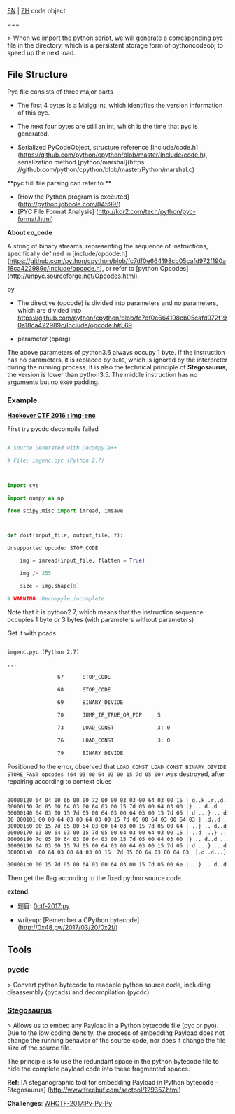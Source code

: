 [EN](./pyc.md) | [ZH](./pyc-zh.md)
code object

===



&gt; When we import the python script, we will generate a corresponding pyc file in the directory, which is a persistent storage form of pythoncodeobj to speed up the next load.




## File Structure


Pyc file consists of three major parts


- The first 4 bytes is a Maigg int, which identifies the version information of this pyc.


- The next four bytes are still an int, which is the time that pyc is generated.


- Serialized PyCodeObject, structure reference [include/code.h] (https://github.com/python/cpython/blob/master/Include/code.h), serialization method [python/marshal](https: //github.com/python/cpython/blob/master/Python/marshal.c)


**pyc full file parsing can refer to **


- [How the Python program is executed] (http://python.jobbole.com/84599/)
- [PYC File Format Analysis] (http://kdr2.com/tech/python/pyc-format.html)




**About co_code**


A string of binary streams, representing the sequence of instructions, specifically defined in [include/opcode.h] (https://github.com/python/cpython/blob/fc7df0e664198cb05cafd972f190a18ca422989c/Include/opcode.h), or refer to [python Opcodes] (http://unpyc.sourceforge.net/Opcodes.html).


by


- The directive (opcode) is divided into parameters and no parameters, which are divided into https://github.com/python/cpython/blob/fc7df0e664198cb05cafd972f190a18ca422989c/Include/opcode.h#L69


- parameter (oparg)


The above parameters of python3.6 always occupy 1 byte. If the instruction has no parameters, it is replaced by `0x00`, which is ignored by the interpreter during the running process. It is also the technical principle of **Stegosaurus**; the version is lower than python3.5. The middle instruction has no arguments but no `0x00` padding.




### Example


**[Hackover CTF 2016 : img-enc](https://github.com/ctfs/write-ups-2016/tree/master/hackover-ctf-2016/forensics/img-enc)**



First try pycdc decompile failed


```python

# Source Generated with Decompyle++

# File: imgenc.pyc (Python 2.7)



import sys

import numpy as np

from scipy.misc import imread, imsave



def doit(input_file, output_file, f):

Unsupported opcode: STOP_CODE

    img = imread(input_file, flatten = True)

    img /= 255

    size = img.shape[0]

# WARNING: Decompyle incomplete

```



Note that it is python2.7, which means that the instruction sequence occupies 1 byte or 3 bytes (with parameters without parameters)


Get it with pcads


```xml

imgenc.pyc (Python 2.7)

...

                67      STOP_CODE               

                68      STOP_CODE               

                69      BINARY_DIVIDE           

                70      JUMP_IF_TRUE_OR_POP     5

                73      LOAD_CONST              3: 0

                76      LOAD_CONST              3: 0

                79      BINARY_DIVIDE       

```



Positioned to the error, observed that `LOAD_CONST LOAD_CONST BINARY_DIVIDE STORE_FAST opcodes (64 03 00 64 03 00 15 7d 05 00)` was destroyed, after repairing according to context clues


```xml

00000120 64 04 00 6b 00 00 72 00 00 03 03 00 64 03 00 15 | d..k..r..d..d ... |
00000130 7d 05 00 64 03 00 64 03 00 15 7d 05 00 64 03 00 |} .. d..d ...} .. d .. |
00000140 64 03 00 15 7d 05 00 64 03 00 64 03 00 15 7d 05 | d ...} .. d..d ...}.
00 000101 00 00 64 03 00 64 03 00 15 7d 05 00 64 03 00 64 03 | .d..d ...} .. d..d. |
00000160 00 15 7d 05 00 64 03 00 64 03 00 15 7d 05 00 64 | ..} .. d..d ...} .. d |
00000170 03 00 64 03 00 15 7d 05 00 64 03 00 64 03 00 15 | ..d ...} .. d..d ... |
00000180 7d 05 00 64 03 00 64 03 00 15 7d 05 00 64 03 00 |} .. d..d ...} .. d .. |
00000190 64 03 00 15 7d 05 00 64 03 00 64 03 00 15 7d 05 | d ...} .. d..d ...}.
000001a0  00 64 03 00 64 03 00 15  7d 05 00 64 03 00 64 03  |.d..d...}..d..d.|

000001b0 00 15 7d 05 00 64 03 00 64 03 00 15 7d 05 00 6e | ..} .. d..d ...} .. n |
```



Then get the flag according to the fixed python source code.




**extend**:


- 题目: [0ctf-2017:py](https://github.com/ctfs/write-ups-2017/tree/master/0ctf-quals-2017/reverse/py-137)

- writeup: [Remember a CPython bytecode] (http://0x48.pw/2017/03/20/0x2f/)




## Tools





### [pycdc](https://github.com/zrax/pycdc)



&gt; Convert python bytecode to readable python source code, including disassembly (pycads) and decompilation (pycdc)




### [Stegosaurus](https://bitbucket.org/jherron/stegosaurus/src)



&gt; Allows us to embed any Payload in a Python bytecode file (pyc or pyo). Due to the low coding density, the process of embedding Payload does not change the running behavior of the source code, nor does it change the file size of the source file.


The principle is to use the redundant space in the python bytecode file to hide the complete payload code into these fragmented spaces.


**Ref**: [A steganographic tool for embedding Payload in Python bytecode – Stegosaurus] (http://www.freebuf.com/sectool/129357.html)


**Challenges**: [WHCTF-2017:Py-Py-Py](https://www.xctf.org.cn/library/details/whctf-writeup/)